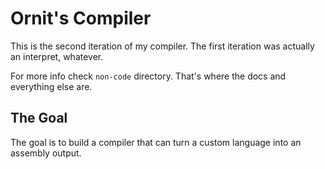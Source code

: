 # Ornit's Compiler

This is the second iteration of my compiler. The first iteration was actually an interpret, whatever.

For more info check `non-code` directory. That's where the docs and everything else are.

## The Goal

The goal is to build a compiler that can turn a custom language into an assembly output.